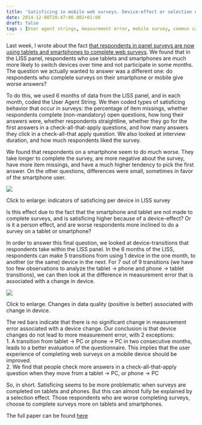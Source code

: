 ```yaml
---
title: 'Satisficing in mobile web surveys. Device-effect or selection effect?'
date: 2014-12-08T20:47:00.002+01:00
draft: false
tags : [User agent strings, measurement error, mobile survey, common causes of survey error, data quality, mixed mode, panel survey]
---
```


  
Last week, I wrote about the fact [that respondents in panel surveys are now using tablets and smartphones to complete web surveys](http://www.peterlugtig.com/2014/12/what-devices-do-respondents-use-over.html). We found that in the LISS panel, respondents who use tablets and smartphones are much more likely to switch devices over time and not participate in some months.  
The question we actually wanted to answer was a different one: do respondents who complete surveys on their smartphone or mobile give worse answers?  
  
To do this, we used 6 months of data from the LISS panel, and in each month, coded the User Agent String. We then coded types of satisficing behavior that occur in surveys: the percentage of item missings, whether respondents complete (non-mandatory) open questions, how long their answers were, whether respondents straightline, whether they go for the first answers in a check-all-that-apply questions, and how many answers they click in a check-all-that apply question. We also looked at interview duration, and how much respondents liked the survey.  
  
We found that respondents on a smartphone seem to do much worse. They take longer to complete the survey, are more negative about the survey, have more item missings, and have a much higher tendency to pick the first answer. On the other questions, differences were small, sometimes in favor of the smartphone user.  
  

[![](http://3.bp.blogspot.com/-ugtwA4jujIY/VIYBnhikpVI/AAAAAAAACs4/y_99X9lD1Aw/s1600/Slide1.jpg)](http://3.bp.blogspot.com/-ugtwA4jujIY/VIYBnhikpVI/AAAAAAAACs4/y_99X9lD1Aw/s1600/Slide1.jpg)

Click to enlarge: indicators of satisficing per device in LISS survey

Is this effect due to the fact that the smartphone and tablet are not made to complete surveys, and is satisficing higher because of a device-effect? Or is it a person effect, and are worse respondents more inclined to do a survey on a tablet or smartphone?  
  
In order to answer this final question, we looked at device-transitions that respondents take within the LISS panel. In the 6 months of the LISS, respondents can make 5 transitions from using 1 device in the one month, to another (or the same) device in the next. For 7 out of 9 transitions (we have too few observations to analyze the tablet -> phone and phone -> tablet transitions), we can then look at the difference in measurement error that is associated with a change in device.  
  

[![](http://3.bp.blogspot.com/-xyw5vo1H-28/VIYFOBkuBpI/AAAAAAAACtM/knp91jodOE4/s1600/plotbars3.png)](http://3.bp.blogspot.com/-xyw5vo1H-28/VIYFOBkuBpI/AAAAAAAACtM/knp91jodOE4/s1600/plotbars3.png)

Click to enlarge. Changes in data quality (positive is better) associated with change in device.

  
  
The red bars indicate that there is no significant change in measurement error associated with a device change. Our conclusion is that device changes do not lead to more measurement error, with 2 exceptions:  
1\. A transition from tablet -> PC or phone -> PC in two consecutive months, leads to a better evaluation of the questionnaire. This implies that the user experience of completing web surveys on a mobile device should be improved.  
2\. We find that people check more answers in a check-all-that-apply question when they move from a tablet -> PC, or phone -> PC  
  
So, in short. Satisficing seems to be more problematic when surveys are completed on tablets and phones. But this can almost fully be explained by a selection effect. Those respondents who are worse completing surveys, choose to complete surveys more on tablets and smartphones.  
  
The full paper can be found [here](https://www.dropbox.com/s/ew6rtantczkpi7y/Lugtig%20and%20Toepoel%20%28prepublication%29.pdf?dl=0)